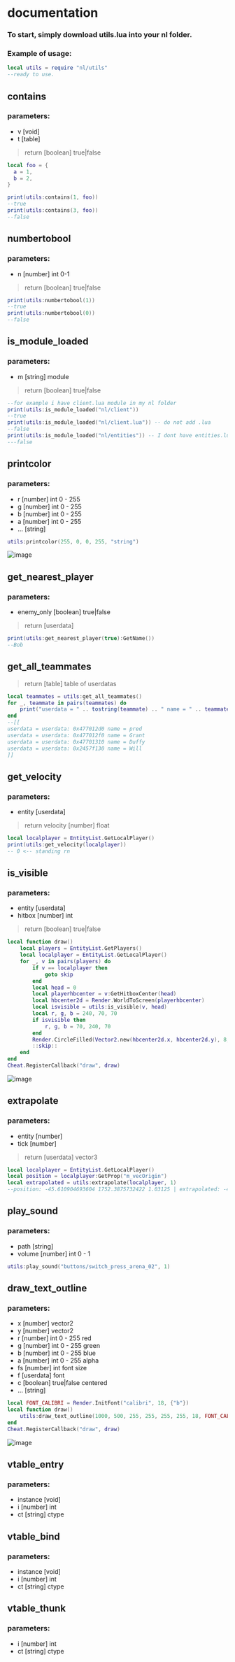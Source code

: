 # documentation
### To start, simply download utils.lua into your nl folder.
### Example of usage:
```lua
local utils = require "nl/utils"
--ready to use.
 ```
## contains
### parameters:
- v [void]
- t [table]
> return [boolean] true|false

```lua
local foo = {
  a = 1,
  b = 2,
}

print(utils:contains(1, foo))
--true
print(utils:contains(3, foo))
--false
```

## numbertobool
### parameters:
- n [number] int 0-1
> return [boolean] true|false
```lua
print(utils:numbertobool(1))
--true
print(utils:numbertobool(0))
--false
```

## is_module_loaded
### parameters:
- m [string] module
> return [boolean] true|false

```lua
--for example i have client.lua module in my nl folder
print(utils:is_module_loaded("nl/client"))
--true
print(utils:is_module_loaded("nl/client.lua")) -- do not add .lua
--false
print(utils:is_module_loaded("nl/entities")) -- I dont have entities.lua module in the folder
---false
```
## printcolor
### parameters:
- r [number] int 0 - 255
- g [number] int 0 - 255
- b [number] int 0 - 255
- a [number] int 0 - 255
- ... [string]
```lua
utils:printcolor(255, 0, 0, 255, "string")
```
![image](https://cdn.discordapp.com/attachments/926558271236603987/944482617489752064/unknown.png)

## get_nearest_player
### parameters:
- enemy_only [boolean] true|false
> return [userdata]
```lua
print(utils:get_nearest_player(true):GetName())
--Bob
```

## get_all_teammates
> return [table] table of userdatas
```lua
local teammates = utils:get_all_teammates()
for _, teammate in pairs(teammates) do
    print("userdata = " .. tostring(teammate) .. " name = " .. teammate:GetName())
end
--[[
userdata = userdata: 0x477012d0 name = pred
userdata = userdata: 0x477012f0 name = Grant
userdata = userdata: 0x47701310 name = Duffy
userdata = userdata: 0x2457f130 name = Will
]]
```
## get_velocity
### parameters:
- entity [userdata]
> return velocity [number] float
```lua
local localplayer = EntityList.GetLocalPlayer()
print(utils:get_velocity(localplayer))
-- 0 <-- standing rn
```
## is_visible
### parameters:
- entity [userdata]
- hitbox [number] int
> return [boolean] true|false
```lua
local function draw()
    local players = EntityList.GetPlayers()
    local localplayer = EntityList.GetLocalPlayer()
    for _, v in pairs(players) do
        if v == localplayer then
            goto skip
        end
        local head = 0
        local playerhbcenter = v:GetHitboxCenter(head)
        local hbcenter2d = Render.WorldToScreen(playerhbcenter)
        local isvisible = utils:is_visible(v, head)
        local r, g, b = 240, 70, 70
        if isvisible then
            r, g, b = 70, 240, 70
        end
        Render.CircleFilled(Vector2.new(hbcenter2d.x, hbcenter2d.y), 8, 20, Color.RGBA(r, g, b, 255))
        ::skip::
    end
end
Cheat.RegisterCallback("draw", draw)
```
![image](https://cdn.discordapp.com/attachments/913755528809836545/944488542078402590/unknown.png)

## extrapolate
### parameters:
- entity [number]
- tick [number]
> return [userdata] vector3
```lua
local localplayer = EntityList.GetLocalPlayer()
local position = localplayer:GetProp("m_vecOrigin")
local extrapolated = utils:extrapolate(localplayer, 1)
--position: -45.610904693604 1752.3875732422 1.03125 | extrapolated: -49.103141784668 1753.75390625 1.03125
```

## play_sound
### parameters:
- path [string]
- volume [number] int 0 - 1
```lua
utils:play_sound("buttons/switch_press_arena_02", 1)
```

## draw_text_outline
### parameters:
- x [number] vector2
- y [number] vector2
- r [number] int 0 - 255 red
- g [number] int 0 - 255 green
- b [number] int 0 - 255 blue
- a [number] int 0 - 255 alpha
- fs [number] int font size
- f [userdata] font
- c [boolean] true|false centered
- ... [string]
```lua
local FONT_CALIBRI = Render.InitFont("calibri", 18, {"b"})
local function draw()
    utils:draw_text_outline(1000, 500, 255, 255, 255, 255, 18, FONT_CALIBRI, false, "Hello World!")
end
Cheat.RegisterCallback("draw", draw)
```
![image](https://cdn.discordapp.com/attachments/913755528809836545/944494085341839401/unknown.png)

## vtable_entry
### parameters:
- instance [void]
- i [number] int
- ct [string] ctype

## vtable_bind
### parameters:
- instance [void]
- i [number] int
- ct [string] ctype

## vtable_thunk
### parameters:
- i [number] int
- ct [string] ctype
